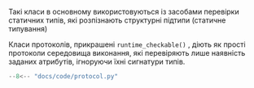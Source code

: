 Такі класи в основному використовуються із засобами перевірки статичних типів, які розпізнають структурні підтипи (статичне типування)

Класи протоколів, прикрашені `runtime_checkable()` , діють як прості протоколи середовища виконання, які перевіряють лише наявність заданих атрибутів, ігноруючи їхні сигнатури типів.

```python
--8<-- "docs/code/protocol.py"
```
        

